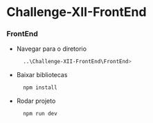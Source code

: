 # Challenge-XII-FrontEnd

### FrontEnd
* Navegar para o diretorio
  ```bash
    ..\Challenge-XII-FrontEnd\FrontEnd>
* Baixar bibliotecas
  ```bash
    npm install
  ```
* Rodar projeto
  ```bash
    npm run dev
  ```
